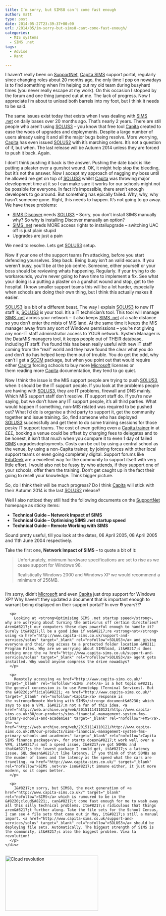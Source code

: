 ```yaml
---
title: I’m sorry, but SIMS8 can’t come fast enough
author: matt
type: post
date: 2014-05-27T23:39:37+00:00
url: /2014/05/im-sorry-but-sims8-cant-come-fast-enough/
categories:
  - MIS systems
  - SIMS .net
tags:
  - Advise
  - Rant

---
```

I haven&#8217;t really been on <a href="http://support.capitaes.co.uk/" target="_blank" rel="nofollow" class="broken_link">SupportNet</a>, <a href="http://www.capita-sims.co.uk/" target="_blank" rel="nofollow">Capita SIMS</a> support portal, regularly since changing roles about 20 months ago, the only time I pop on nowadays is to find something when I&#8217;m helping out my old team during busyhard times (you never really escape at my work). On this occasion I stopped by the forum and one thing jumped out at me. The lack of progress. Now I appreciate I&#8217;m about to unload both barrels into my foot, but I think it needs to be said.

The same issues exist today that exists when I was dealing with <a href="http://www.capita-sims.co.uk/" target="_blank" rel="nofollow">SIMS .net</a> on daily bases over 20 months ago. That&#8217;s nearly 2 years. There are still people who aren&#8217;t using <a href="http://www.capita-sims.co.uk/support-and-services/solus" target="_blank" rel="nofollow">SOLUS3</a> &#8211; you know that free tool <a href="http://www.capita-sims.co.uk/" target="_blank" rel="nofollow">Capita</a> created to ease the woes of upgrades and deployments. Despite a large number of users already using it and all the major bugs being resolve. More worrying, <a href="http://www.capita-sims.co.uk/" target="_blank" rel="nofollow">Capita</a> has even issued <a href="http://www.capita-sims.co.uk/support-and-services/solus" target="_blank" rel="nofollow">SOLUS2</a> with it&#8217;s marching orders. It&#8217;s not a question of if, but when. The last release will be Autumn 2014 unless they are forced to push it back. Again.

I don&#8217;t think pushing it back is the answer. Pushing the date back is like putting a plaster over a gunshot wound. OK, it might help stop the bleeding, but it&#8217;s not the answer. Now I accept my approach of nagging my boss until he allowed me get on top of <a href="http://www.capita-sims.co.uk/support-and-services/solus" target="_blank" rel="nofollow">SOLUS3</a> whilst <a href="http://www.capita-sims.co.uk/" target="_blank" rel="nofollow">Capita</a> was throwing major development time at it so I can make sure it works for our schools might not be possible for everyone. In fact it&#8217;s impossible, there aren&#8217;t enough developers to go around. But something has epically failed. Why, why, why hasn&#8217;t someone gone. Right, this needs to happen. It&#8217;s not going to go away. We have these problems:

  * <a href="http://www.capita-sims.co.uk/our-products/sims-discover-primary-schools-and-academies" target="_blank" rel="nofollow" class="broken_link">SIMS Discover</a> needs <a href="http://www.capita-sims.co.uk/support-and-services/solus" target="_blank" rel="nofollow">SOLUS3</a> &#8211; Sorry, you don&#8217;t install SIMS manually why? So why is installing Discover manually an option?
  * <a href="http://www.capita-sims.co.uk/" target="_blank" rel="nofollow">SIMS .net</a> needs MORE access rights to installupgrade &#8211; switching UAC off is just plain stupid
  * Upgrades are just a pain

We need to resolve. Lets get <a href="http://www.capita-sims.co.uk/support-and-services/solus" target="_blank" rel="nofollow">SOLUS3</a> setup.

Now if your one of the support teams I&#8217;m attacking, before you start defending yourselves. Step back. Being busy isn&#8217;t an valid excuse. If you weren&#8217;t busy, you&#8217;ll be at the job centre. Someone, either yourself or your boss should be reviewing whats happening. Regularly. If your trying to do workarounds, you&#8217;re never going to have time to implement a fix. See what your doing is a putting a plaster on a gunshot wound and stop, get to the hospital. I know smaller support teams this will be a lot harder, especially when schools are doing their own thing, but I think this actually makes it easier.

<a href="http://www.capita-sims.co.uk/support-and-services/solus" target="_blank" rel="nofollow">SOLUS3</a> is a bit of a different beast. The way I explain <a href="http://www.capita-sims.co.uk/support-and-services/solus" target="_blank" rel="nofollow">SOLUS3</a> to new IT staff is, <a href="http://www.capita-sims.co.uk/support-and-services/solus" target="_blank" rel="nofollow">SOLUS3</a> is your tool. It&#8217;s a IT technician&#8217;s tool. This tool will manage <a href="http://www.capita-sims.co.uk/" target="_blank" rel="nofollow">SIMS .net</a> across your network &#8211; it also keeps <a href="http://www.capita-sims.co.uk/" target="_blank" rel="nofollow">SIMS .net</a> at a safe distance so you don&#8217;t enter the mists of MIS land. At the same time it keeps the MIS manager away from any sort of Windows permissions &#8211; you&#8217;re not giving any non-IT staff administrator access to YOUR network. System Manager is the DataMIS managers tool, it keeps people out of THEIR database, including IT staff. I&#8217;ve found this has been really useful with new IT staff coming from the &#8220;real&#8221; world and they have found the clear what you do and don&#8217;t do has helped keep them out of trouble. You do get the odd, why can&#8217;t I get a <a href="http://technet.microsoft.com/en-gb/systemcenter/" target="_blank" rel="nofollow">SCCM</a> package, but when you point out that would require either <a href="http://www.capita-sims.co.uk/" target="_blank" rel="nofollow">Capita</a> forcing schools to buy more <a href="http://www.microsoft.com/en-gb/" target="_blank" rel="nofollow">Microsoft</a> licenses or them reading more <a href="http://www.capita-sims.co.uk/" target="_blank" rel="nofollow">Capita</a> documentation, they tend to go quiet.

Now I think the issue is the MIS support people are trying to push <a href="http://www.capita-sims.co.uk/support-and-services/solus" target="_blank" rel="nofollow">SOLUS3</a>, when it should be the IT support people. If you look at the problems people are having with <a href="http://www.capita-sims.co.uk/support-and-services/solus" target="_blank" rel="nofollow">SOLUS3</a>, they are IT problems, firewall and DNS mainly. Which MIS support staff don&#8217;t resolve. IT support staff do. If you&#8217;re now saying, but we don&#8217;t have any IT support people, it&#8217;s all third parties. What would happen if something, non-MIS related was required to be pushed out? What I&#8217;d do is organise a third party to support it, get the community together and issue training. So, find someone who has deployed <a href="http://www.capita-sims.co.uk/support-and-services/solus" target="_blank" rel="nofollow">SOLUS3</a> successfully and get them to do some training sessions for those pesky IT support teams. The cost of even getting even a <a href="http://www.capita-sims.co.uk/support-and-services/site-training-and-consultancy" target="_blank" rel="nofollow">Capita trainer</a> in at £££, booking a venue could be offset by charging fees to delegates and to be honest, it isn&#8217;t that much when you compare it to even 1 day of failed <a href="http://www.capita-sims.co.uk/" target="_blank" rel="nofollow">SIMS</a> upgradesdeployments. Costs can be cut by using a central school as the venue, by using a non-Capita trainer, by joining forces with other local support teams or even going completely digital. Support forums like <a href="http://www.edugeek.net/" target="_blank" rel="nofollow">EduGeek</a> are a excellent way for the community to support itself with very little effort. I would also not be fussy by who attends, if they support one of your schools, offer them the training. Don&#8217;t get caught up in the fact their going to resell your knowledge. Think bigger picture.

So, do I think their will be much progress? Do I think <a href="http://www.capita-sims.co.uk/" target="_blank" rel="nofollow">Capita</a> will stick with their Autumn 2014 is the last <a href="http://www.capita-sims.co.uk/support-and-services/solus" target="_blank" rel="nofollow">SOLUS2</a> release?

Well I also noticed they still had the following documents on the <a href="http://support.capitaes.co.uk/" target="_blank" rel="nofollow" class="broken_link">SupportNet</a> homepage as sticky items:

  * **Technical Guide &#8211; Network Impact of SIMS**
  * **Technical Guide &#8211; Optimising SIMS .net startup speed**
  * **Technical Guide &#8211; Remote Working with SIMS**

Sound pretty useful, till you look at the dates, 06 April 2005, 08 April 2005 and 11th June 2004 respectively.

Take the first one, **Network Impact of SIMS** &#8211; to quote a bit of it:

> Unfortunately, minimum hardware specifications are set to rise as we cease support for Windows 98.
> 
> Realistically Windows 2000 and Windows XP we would recommend a minimum of 256MB.

<div class="page" title="Page 8">
  <div class="layoutArea">
    <div class="column">
      <p>
        I&#8217;m sorry, didn&#8217;t <a href="http://www.microsoft.com/en-gb/" target="_blank" rel="nofollow">Microsoft</a> and even <a href="http://www.capita-sims.co.uk/" target="_blank" rel="nofollow">Capita</a> just drop support for Windows XP? Why haven&#8217;t they updated a document that is important enough to warrant being displayed on their support portal? In over <strong>9</strong> years?!?
      </p>
      
      <p>
        Looking at <strong>Optimising SIMS .net startup speed</strong>, why are worrying about turning the antivirus off certain directories? Aren&#8217;t our computers these days powerful enough to handle it? Surely it&#8217;ll be a good idea if we&#8217;re <strong>not</strong> using <a href="http://www.capita-sims.co.uk/support-and-services/solus" target="_blank" rel="nofollow">SOLUS3</a> and giving everyone and their dog access to a protected folder location &#8211; Program Files. Why are we worrying about SIMSload, it&#8217;s does nothing once the <a href="http://www.capita-sims.co.uk/support-and-services/solus" target="_blank" rel="nofollow">SOLUS3</a> agent gets installed. Why would anyone compress the drive nowadays?
      </p>
      
      <p>
        Remotely accessing <a href="http://www.capita-sims.co.uk/" target="_blank" rel="nofollow">SIMS .net</a> is a hot topic &#8211; the general concession is to use RemoteApp (Terminal Services). But the &#8220;official&#8221; <a href="http://www.capita-sims.co.uk/" target="_blank" rel="nofollow">Capita</a> response is the <strong>Remote Working with SIMS</strong> document&#8230; which says to use a VPN. I&#8217;m not a fan of this idea. <a href="http://web.archive.org/web/20151114110121/http://www.capita-sims.co.uk:80/our-products/sims-financial-management-system-fms-primary-schools-and-academies" target="_blank" rel="nofollow">FMS</a>, the <a href="http://web.archive.org/web/20151114110121/http://www.capita-sims.co.uk:80/our-products/sims-financial-management-system-fms-primary-schools-and-academies" target="_blank" rel="nofollow">Capita SIMS finance package</a>, for starts doesn&#8217;t work well over a VPN, it&#8217;s not a speed issue, I&#8217;ve got 50MBs and that&#8217;s the lowest package I could get, it&#8217;s a latency issue. SQL doesn&#8217;t like latency. If you think of that 50MBs as the number of lanes and the latency as the speed what the cars are traveling. <a href="http://www.capita-sims.co.uk/" target="_blank" rel="nofollow">SIMS .net</a> isn&#8217;t immune either, it just more modern, so it copes better.
      </p>
      
      <p>
        I&#8217;m sorry, but SIMS8, the next generation of <a href="http://www.capita-sims.co.uk/" target="_blank" rel="nofollow">SIMS</a> which is rumoured to be in the &#8220;cloud&#8221;, can&#8217;t come fast enough for me to wash away all this silly technical problems. It&#8217;s ridiculous that things aren&#8217;t further along. Take the file sets for the School Census, I can see 4 file sets that came out in May, it&#8217;s still a manual import. <a href="http://www.capita-sims.co.uk/support-and-services/solus" target="_blank" rel="nofollow">SOLUS3</a> should be deploying file sets. Automatically. The biggest strength of SIMS is the community, it&#8217;s also the biggest problem. Viva la revolution!
      </p>
    </div>
  </div>
</div>

<a href="//matt40k.uk/img/2014/05/cloud-rev1.png" target="_blank" rel="nofollow"><img class="size-full wp-image-89 aligncenter" src="//matt40k.uk/img/2014/05/cloud-rev.png" alt="Cloud revolution" width="300" height="177" /></a>
